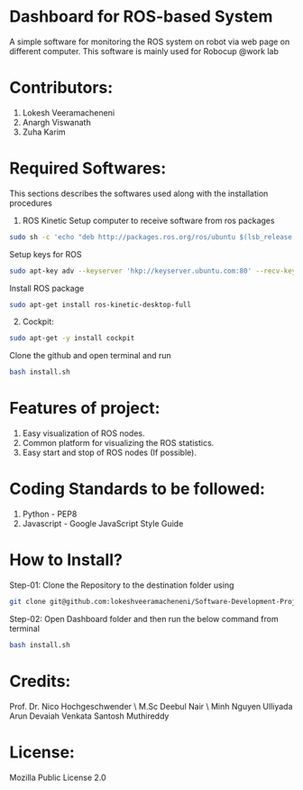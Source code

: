 # Dashboard for ROS-based System

A simple software for monitoring the ROS system on robot via web page on different computer. This software is mainly used for Robocup @work lab

# Contributors:
1. Lokesh Veeramacheneni
2. Anargh Viswanath
3. Zuha Karim

# Required Softwares:
This sections describes the softwares used along with the installation procedures
1. ROS Kinetic
Setup computer to receive software from ros packages
```bash
sudo sh -c 'echo "deb http://packages.ros.org/ros/ubuntu $(lsb_release -sc) main" > /etc/apt/sources.list.d/ros-latest.list'
```
Setup keys for ROS
```bash
sudo apt-key adv --keyserver 'hkp://keyserver.ubuntu.com:80' --recv-key C1CF6E31E6BADE8868B172B4F42ED6FBAB17C654
```
Install ROS package
```bash
sudo apt-get install ros-kinetic-desktop-full
```
2. Cockpit:
```bash
sudo apt-get -y install cockpit
```
Clone the github and open terminal and run
```bash
bash install.sh
```
# Features of project:
1. Easy visualization of ROS nodes.
2. Common platform for visualizing the ROS statistics.
3. Easy start and stop of ROS nodes (If possible).

# Coding Standards to be followed:
1. Python - PEP8
2. Javascript - Google JavaScript Style Guide

# How to Install?
Step-01:
Clone the Repository to the destination folder using 
```bash
git clone git@github.com:lokeshveeramacheneni/Software-Development-Project.git
```
Step-02:
Open Dashboard folder and then run the below command from terminal
```bash
bash install.sh
```

# Credits:
Prof. Dr. Nico Hochgeschwender \\
M.Sc Deebul Nair \\
Minh Nguyen
Ulliyada Arun Devaiah
Venkata Santosh Muthireddy
# License:
Mozilla Public License 2.0
